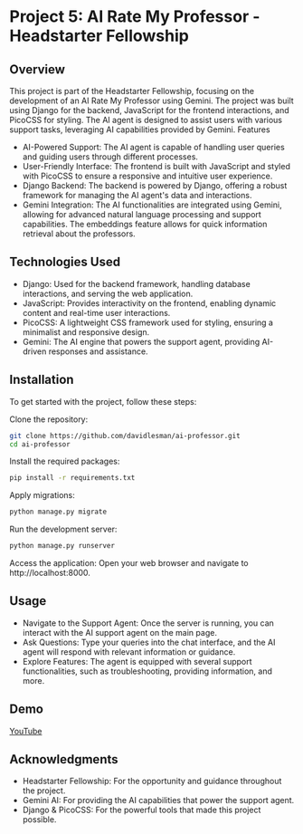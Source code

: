 # Project 5: AI Rate My Professor - Headstarter Fellowship
## Overview

This project is part of the Headstarter Fellowship, focusing on the development of an AI Rate My Professor using Gemini. The project was built using Django for the backend, JavaScript for the frontend interactions, and PicoCSS for styling. The AI agent is designed to assist users with various support tasks, leveraging AI capabilities provided by Gemini.
Features

* AI-Powered Support: The AI agent is capable of handling user queries and guiding users through different processes.
* User-Friendly Interface: The frontend is built with JavaScript and styled with PicoCSS to ensure a responsive and intuitive user experience.
* Django Backend: The backend is powered by Django, offering a robust framework for managing the AI agent's data and interactions.
* Gemini Integration: The AI functionalities are integrated using Gemini, allowing for advanced natural language processing and support capabilities. The embeddings feature allows for quick information retrieval about the professors.

## Technologies Used

* Django: Used for the backend framework, handling database interactions, and serving the web application.
* JavaScript: Provides interactivity on the frontend, enabling dynamic content and real-time user interactions.
* PicoCSS: A lightweight CSS framework used for styling, ensuring a minimalist and responsive design.
* Gemini: The AI engine that powers the support agent, providing AI-driven responses and assistance.

## Installation

To get started with the project, follow these steps:

Clone the repository:

```bash
git clone https://github.com/davidlesman/ai-professor.git
cd ai-professor
```

Install the required packages:

```bash
pip install -r requirements.txt
```

Apply migrations:

```bash
python manage.py migrate
```

Run the development server:

```bash
python manage.py runserver
```

Access the application:
Open your web browser and navigate to http://localhost:8000.


## Usage

* Navigate to the Support Agent: Once the server is running, you can interact with the AI support agent on the main page.
* Ask Questions: Type your queries into the chat interface, and the AI agent will respond with relevant information or guidance.
* Explore Features: The agent is equipped with several support functionalities, such as troubleshooting, providing information, and more.

## Demo
[YouTube](https://youtu.be/9XiPDz3DHuw)

## Acknowledgments

* Headstarter Fellowship: For the opportunity and guidance throughout the project.
* Gemini AI: For providing the AI capabilities that power the support agent.
* Django & PicoCSS: For the powerful tools that made this project possible.
